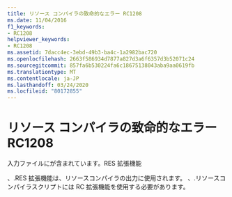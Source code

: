 ```yaml
---
title: リソース コンパイラの致命的なエラー RC1208
ms.date: 11/04/2016
f1_keywords:
- RC1208
helpviewer_keywords:
- RC1208
ms.assetid: 7dacc4ec-3ebd-49b3-ba4c-1a2982bac720
ms.openlocfilehash: 2663f586934d7877a827d3a6f6357d3b52071c24
ms.sourcegitcommit: 857fa6b530224fa6c18675138043aba9aa0619fb
ms.translationtype: MT
ms.contentlocale: ja-JP
ms.lasthandoff: 03/24/2020
ms.locfileid: "80172855"
---
```

# <a name="resource-compiler-fatal-error-rc1208"></a>リソース コンパイラの致命的なエラー RC1208

入力ファイルにが含まれています。RES 拡張機能

、.RES 拡張機能は、リソースコンパイラの出力に使用されます。 、.リソースコンパイラスクリプトには RC 拡張機能を使用する必要があります。

